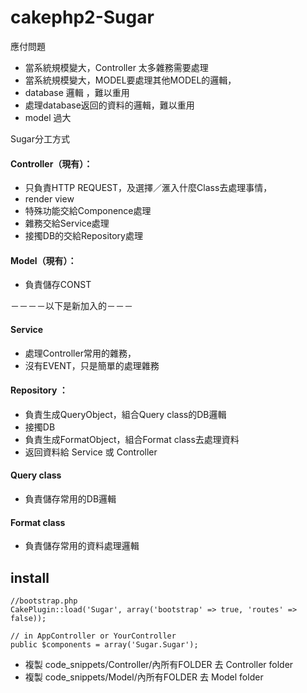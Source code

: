 # cakephp2-Sugar
應付問題

 * 當系統規模變大，Controller 太多雜務需要處理
 * 當系統規模變大，MODEL要處理其他MODEL的邏輯，
 * database 邏輯 ，難以重用
 * 處理database返回的資料的邏輯，難以重用
 * model 過大

Sugar分工方式

#### Controller（現有）： 
* 只負責HTTP REQUEST，及選擇／滙入什麼Class去處理事情，
* render view
* 特殊功能交給Componence處理 
* 雜務交給Service處理
* 接擉DB的交給Repository處理

#### Model（現有）： 
* 負責儲存CONST

 －－－－以下是新加入的－－－
  
#### Service
* 處理Controller常用的雜務，
* 沒有EVENT，只是簡單的處理雜務

#### Repository	： 
* 負責生成QueryObject，組合Query class的DB邏輯
* 接擉DB
* 負責生成FormatObject，組合Format class去處理資料
* 返回資料給 Service 或 Controller
		    
#### Query class
* 負責儲存常用的DB邏輯

#### Format class
* 負責儲存常用的資料處理邏輯





## install
```
//bootstrap.php
CakePlugin::load('Sugar', array('bootstrap' => true, 'routes' => false));

// in AppController or YourController
public $components = array('Sugar.Sugar');
```

* 複製 code_snippets/Controller/內所有FOLDER 去 Controller folder
* 複製 code_snippets/Model/內所有FOLDER 去 Model folder




